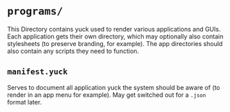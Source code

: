 # `programs/`
This Directory contains yuck used to render various applications and GUIs. Each application gets their own directory, which may optionally also contain stylesheets (to preserve branding, for example). The app directories should also contain any scripts they need to function.

## `manifest.yuck`
Serves to document all application yuck the system should be aware of (to render in an app menu for example). May get switched out for a `.json` format later.
